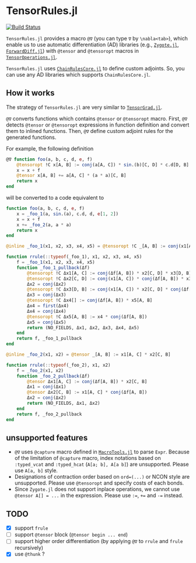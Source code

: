 # TensorRules.jl

[![Build Status](https://github.com/ho-oto/TensorRules.jl/workflows/CI/badge.svg)](https://github.com/ho-oto/TensorRules.jl/actions)

`TensorRules.jl` provides a macro `@∇` (you can type `∇` by `\nabla<tab>`), which
enable us to use automatic differentiation (AD) libraries (e.g.,
[`Zygote.jl`](https://github.com/FluxML/Zygote.jl),
[`ForwardDiff.jl`](https://github.com/JuliaDiff/ForwardDiff.jl))
with `@tensor` and `@tensoropt` macros in [`TensorOperations.jl`](https://github.com/Jutho/TensorOperations.jl).

`TensorRules.jl` uses [`ChainRulesCore.jl`](https://github.com/JuliaDiff/ChainRulesCore.jl) to define custom adjoints.
So, you can use any AD libraries which supports `ChainRulesCore.jl`.

## How it works

The strategy of `TensorRules.jl` are very similar to [`TensorGrad.jl`](https://github.com/mcabbott/TensorGrad.jl).

`@∇` converts functions which contains `@tensor` or `@tensoropt` macro.
First, `@∇` detects `@tensor` or `@tensoropt` expressions in function definition
and convert them to inlined functions.
Then, `@∇` define custom adjoint rules for the generated functions.

For example, the following definition

```julia
@∇ function foo(a, b, c, d, e, f)
    @tensoropt !C x[A, B] := conj(a[A, C]) * sin.(b)[C, D] * c.d[D, B] + d * e[1, 2][A, B]
    x = x + f
    @tensor x[A, B] += a[A, C] * (a * a)[C, B]
    return x
end
```

will be converted to a code equivalent to

```julia
function foo(a, b, c, d, e, f)
    x = _foo_1(a, sin.(a), c.d, d, e[1, 2])
    x = x + f
    x += _foo_2(a, a * a)
    return x
end

@inline _foo_1(x1, x2, x3, x4, x5) = @tensoropt !C _[A, B] := conj(x1[A, C]) * x2[C, D] * x3[D, B] + x4 * x5[A, B]

function rrule(::typeof(_foo_1), x1, x2, x3, x4, x5)
    f = _foo_1(x1, x2, x3, x4, x5)
    function _foo_1_pullback(Δf)
        @tensoropt !C Δx1[A, C] := conj(Δf[A, B]) * x2[C, D] * x3[D, B]
        @tensoropt !C Δx2[C, D] := conj(x1[A, C]) * conj(Δf[A, B]) * x3[D, B]
        Δx2 = conj(Δx2)
        @tensoropt !C Δx3[D, B] := conj(x1[A, C]) * x2[C, D] * conj(Δf[A, B])
        Δx3 = conj(Δx3)
        @tensoropt !C Δx4[] := conj(Δf[A, B]) * x5[A, B]
        Δx4 = first(Δx4)
        Δx4 = conj(Δx4)
        @tensoropt !C Δx5[A, B] := x4 * conj(Δf[A, B])
        Δx5 = conj(Δx5)
        return (NO_FIELDS, Δx1, Δx2, Δx3, Δx4, Δx5)
    end
    return f, _foo_1_pullback
end

@inline _foo_2(x1, x2) = @tensor _[A, B] := x1[A, C] * x2[C, B]

function rrule(::typeof(_foo_2), x1, x2)
    f = _foo_2(x1, x2)
    function _foo_2_pullback(Δf)
        @tensor Δx1[A, C] := conj(Δf[A, B]) * x2[C, B]
        Δx1 = conj(Δx1)
        @tensor Δx2[C, B] := x1[A, C] * conj(Δf[A, B])
        Δx2 = conj(Δx2)
        return (NO_FIELDS, Δx1, Δx2)
    end
    return f, _foo_2_pullback
end
```

## unsupported features

- `@∇` uses `@capture` macro defined in [`MacroTools.jl`](https://github.com/FluxML/MacroTools.jl)
to parse `Expr`. Because of the limitation of `@capture` macro,
index notations based on `:typed_vcat` and `:typed_hcat` (`A[a; b], A[a b]`)
are unsupported. Please use `A[a, b]` style.
- Designations of contraction order based on `ord=(...)` or NCON style are unsupported.
Please use `@tensoropt` and specify costs of each bonds.
- Since `Zygote.jl` does not support inplace operations, we cannot use `@tensor A[] = ...`
in the expression. Please use `:=`, `+=` and `-=` instead.

## TODO

- [x] support `frule`
- [ ] support `@tensor` block (`@tensor begin ... end`)
- [ ] support higher order differentiation (by applying `@∇` to `rrule` and `frule` recursively)
- [x] use `@thunk` ?